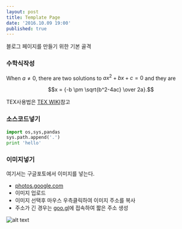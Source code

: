 ```yaml
---
layout: post
title: Template Page
date: '2016.10.09 19:00'
published: true
---
```

블로그 페이지를 만들기 위한 기본 골격

### 수학식작성 
When $a \ne 0$, there are two solutions to $ax^2 + bx + c = 0$ and they are 

$$x = {-b \pm \sqrt{b^2-4ac} \over 2a}.$$

TEX사용법은 [TEX WIKI](https://en.wikibooks.org/wiki/LaTeX/Mathematics)참고

### 소스코드넣기
 
```python 
import os,sys,pandas 
sys.path.append('.') 
print 'hello'
```

### 이미지넣기
여기서는 구글포토에서 이미지를 넣는다.

* [photos.google.com](https://photos.google.com/u/1/)
* 이미지 업로드
* 이미지 선택후 마우스 우측클릭하여 이미지 주소를 복사 
* 주소가 긴 경우는 [goo.gl](https://goo.gl/)에 접속하여 짧은 주소 생성

![alt text](https://goo.gl/J6vin1 "this is image")

